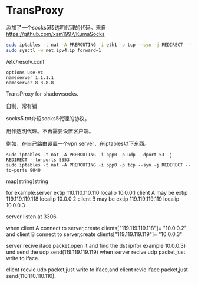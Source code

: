 TransProxy
==========

添加了一个socks5转透明代理的代码。来自 https://github.com/xsm1997/KumaSocks
```bash
sudo iptables -t nat -A PREROUTING -i eth1 -p tcp --syn -j REDIRECT --to-ports 9040
sudo sysctl -w net.ipv4.ip_forward=1
```
/etc/resolv.conf
```
options use-vc
nameserver 1.1.1.1
nameserver 8.8.8.8
```


TransProxy for shadowsocks.

自制，常有错

socks5.txt介绍socks5代理的协议。

用作透明代理。不再需要设置客户端。

例如，在自己路由设置一个vpn server，在iptables以下东西。

```
sudo iptables -t nat -A PREROUTING -i ppp0 -p udp --dport 53 -j REDIRECT --to-ports 5353
sudo iptables -t nat -A PREROUTING -i ppp0 -p tcp --syn -j REDIRECT --to-ports 9040
```

map[string]string 

for example:server extip 110.110.110.110 localip 10.0.0.1
client A may be extip 119.119.119.118 localip 10.0.0.2
client B may be extip 119.119.119.119 localip 10.0.0.3

server listen at 3306

when client A connect to server,create clients["119.119.119.118"]= "10.0.0.2"
and client B connect to server,create clients["119.119.119.119"]= "10.0.0.3"

server recive iface packet,open it and find the dst ip(for example 10.0.0.3) und send the udp send(119.119.119.119)
when server recive udp packet,just write to iface.

client recvie udp packet,just write to iface,and client revie iface packet,just send(110.110.110.110).

